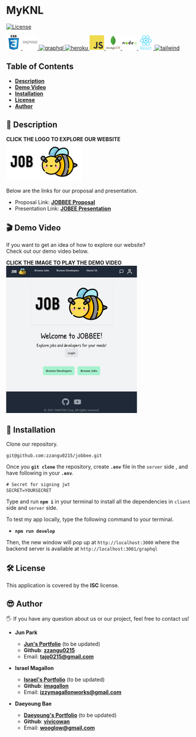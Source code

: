 # MyKNL

[![License](https://img.shields.io/badge/License-ISC-blue.svg)](https://opensource.org/licenses/IPL-1.0)

<p align="left"> 
  <a href="https://www.w3schools.com/css/" target="_blank"> <img src="https://raw.githubusercontent.com/devicons/devicon/master/icons/css3/css3-original-wordmark.svg" alt="css3" width="40" height="40"/> </a> 
  <a href="https://expressjs.com" target="_blank"> <img src="https://raw.githubusercontent.com/devicons/devicon/master/icons/express/express-original-wordmark.svg" alt="express" width="40" height="40"/> </a> 
  <a href="https://graphql.org" target="_blank"> <img src="https://www.vectorlogo.zone/logos/graphql/graphql-icon.svg" alt="graphql" width="40" height="40"/> </a> 
  <a href="https://heroku.com" target="_blank"> <img src="https://www.vectorlogo.zone/logos/heroku/heroku-icon.svg" alt="heroku" width="40" height="40"/> </a> 
  <a href="https://developer.mozilla.org/en-US/docs/Web/JavaScript" target="_blank"> <img src="https://raw.githubusercontent.com/devicons/devicon/master/icons/javascript/javascript-original.svg" alt="javascript" width="40" height="40"/> </a> 
  <a href="https://www.mongodb.com/" target="_blank"> <img src="https://raw.githubusercontent.com/devicons/devicon/master/icons/mongodb/mongodb-original-wordmark.svg" alt="mongodb" width="40" height="40"/> </a> 
  <a href="https://nodejs.org" target="_blank"> <img src="https://raw.githubusercontent.com/devicons/devicon/master/icons/nodejs/nodejs-original-wordmark.svg" alt="nodejs" width="40" height="40"/> </a> 
  <a href="https://reactjs.org/" target="_blank"> <img src="https://raw.githubusercontent.com/devicons/devicon/master/icons/react/react-original-wordmark.svg" alt="react" width="40" height="40"/> </a> 
  <a href="https://tailwindcss.com/" target="_blank"> <img src="https://www.vectorlogo.zone/logos/tailwindcss/tailwindcss-icon.svg" alt="tailwind" width="40" height="40"/> </a>
</p>

## Table of Contents

- [**Description**](#-description)
- [**Demo Video**](#-demo-video)
- [**Installation**](#-installation)
- [**License**](#-license)
- [**Author**](#-author)

## 📑 Description

**CLICK THE LOGO TO EXPLORE OUR WEBSITE**  
[![Image Caption](/images/logo_readme.PNG)](https://jobbee-fantom.herokuapp.com/)

Below are the links for our proposal and presentation.

- Proposal Link: [**JOBBEE Proposal**](https://docs.google.com/document/d/1tkpBao4v5Ce5p7NSlHMZM_jwsXB1OAc3wnqnS4AP3h4/edit?usp=sharing)
- Presentation Link: [**JOBEE Presentation**](https://docs.google.com/presentation/d/1KEw8c_vgvddFdD_Hf-eKvjp4TToaVwk3dzuqR0W8UGk/edit?usp=sharing)

## 🎬 Demo Video

If you want to get an idea of how to explore our website?  
Check out our demo video below.

**CLICK THE IMAGE TO PLAY THE DEMO VIDEO**  
[![Image Caption](/images/home-readme.PNG)](https://youtu.be/UE-s-nBnt44)

## 💾 Installation

Clone our repository.

```
git@github.com:zzangu0215/jobbee.git
```

Once you **`git clone`** the repository, create **`.env`** file in the `server` side , and have following in your **`.env`**.

```
# Secret for signing jwt
SECRET=YOURSECRET
```

Type and run **`npm i`** in your terminal to install all the dependencies in `client` side and `server` side.

To test my app locally, type the following command to your terminal.

- **`npm run develop`**

Then, the new window will pop up at `http://localhost:3000` where the backend server is available at `http://localhost:3001/graphql`

## 🛠 License

This application is covered by the **ISC** license.

## 😎 Author

🖐 If you have any question about us or our project, feel free to contact us!

- **Jun Park**

  - [**Jun's Portfolio**](https://zzangu0215.github.io/portfolio-v3/) (to be updated)
  - **Github**: [**zzangu0215**](https://github.com/zzangu0215)
  - Email: **tajo0215@gmail.com**

- **Israel Magallon**

  - [**Israel's Portfolio**](https://imagallon.github.io/react-portfolio/) (to be updated)
  - **Github**: [**imagallon**](https://github.com/imagallon)
  - Email: **izzymagallonworks@gmail.com**

- **Daeyoung Bae**

  - [**Daeyoung's Portfolio**](https://wooglow.github.io/react-portfolio/#/about) (to be updated)
  - **Github**: [**vivicowan**](https://github.com/wooglow)
  - Email: **wooglow@gmail.com**
